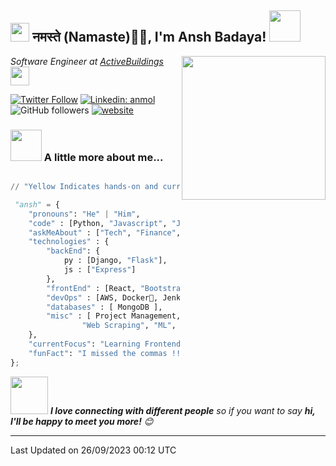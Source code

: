 <h2><img src="https://emojis.slackmojis.com/emojis/images/1531849430/4246/blob-sunglasses.gif?1531849430" width="30"/> नमस्ते (Namaste)🙏🏻, I'm Ansh Badaya! <img src="https://media.giphy.com/media/12oufCB0MyZ1Go/giphy.gif" width="50"></h2>
<img align='right' src="https://media.giphy.com/media/M9gbBd9nbDrOTu1Mqx/giphy.gif" width="230">
<p><em>Software Engineer at <a href="https://www,activebuildings.in/">ActiveBuildings
</a><img src="https://media.giphy.com/media/WUlplcMpOCEmTGBtBW/giphy.gif" width="30"> 
</em></p>

[![Twitter Follow](https://img.shields.io/twitter/follow/lazy_godfather?label=Follow)](https://twitter.com/intent/follow?screen_name=lazy_godfather)
[![Linkedin: anmol](https://img.shields.io/badge/-ansh-blue?style=flat-square&logo=Linkedin&logoColor=white&link=https://www.linkedin.com/in/badayaansh2/)](https://www.linkedin.com/in/badayaansh2/)
![GitHub followers](https://img.shields.io/github/followers/anshbadaya?label=Follow&style=social)
[![website](https://img.shields.io/badge/Website-46a2f1.svg?&style=flat-square&logo=Google-Chrome&logoColor=white&link=https://blogscamp.com/)](https://blogscamp.com/)


### <img src="https://media.giphy.com/media/VgCDAzcKvsR6OM0uWg/giphy.gif" width="50"> A little more about me...  

```python

// "Yellow Indicates hands-on and currently in use workplace"

 "ansh" = {
    "pronouns": "He" | "Him",
    "code" : [Python, "Javascript", "Java"],
    "askMeAbout" : ["Tech", "Finance", "GK"],
    "technologies" : {
        "backEnd": {
            py : [Django, "Flask"],
            js : ["Express"]
        },
        "frontEnd" : [React, "Bootstrap"],
        "devOps" : [AWS, Docker🐳, Jenkins, "Nginx"],
        "databases" : [ MongoDB ],
        "misc" : [ Project Management, Ubuntu, System Design, "Data Structures", "Bash Scripting",
                "Web Scraping", "ML", "Data Science", "Go"]
    },
    "currentFocus": "Learning Frontend, Solidifying DevOps and Developing Projects In Backend"
    "funFact": "I missed the commas !!"
};
```

<img src="https://media.giphy.com/media/LnQjpWaON8nhr21vNW/giphy.gif" width="60"> <em><b>I love connecting with different people</b> so if you want to say <b>hi, I'll be happy to meet you more!</b> 😊</em>

---

 Last Updated on 26/09/2023 00:12 UTC
